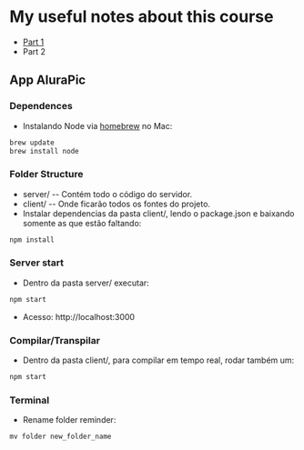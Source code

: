 
# My useful notes about this course

* [Part 1](https://github.com/jordanamorais/alura-angular2/tree/master/module-I)
* Part 2

## App AluraPic

### Dependences

* Instalando Node via [homebrew](https://brew.sh/) no Mac:

```javascript
brew update
brew install node
```

### Folder Structure

* server/ -- Contém todo o código do servidor.
* client/ -- Onde ficarão todos os fontes do projeto.
* Instalar dependencias da pasta client/, lendo o package.json e baixando somente as que estão faltando:

```javascript
npm install
```

### Server start

* Dentro da pasta server/ executar:

```javascript
npm start
```

* Acesso: http://localhost:3000

### Compilar/Transpilar

* Dentro da pasta client/, para compilar em tempo real, rodar também um:

```javascript
npm start
```

### Terminal

* Rename folder reminder:

```javascript
mv folder new_folder_name
```